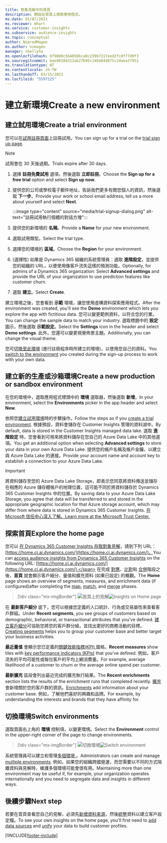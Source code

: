 ```yaml
---
title: 對象見解中的首頁
description: 開始在首頁上探索應用程式。
ms.date: 01/07/2021
ms.reviewer: mhart
ms.service: customer-insights
ms.subservice: audience-insights
ms.topic: conceptual
author: NimrodMagen
ms.author: nimagen
manager: shellyha
ms.openlocfilehash: bf9080c564850bca0c239b7317eed2fc0f77d9f3
ms.sourcegitcommit: bae40184312ab27b95c140a044875c2daea37951
ms.translationtype: HT
ms.contentlocale: zh-TW
ms.lasthandoff: 03/15/2021
ms.locfileid: "5597225"
---
```

# <a name="create-a-new-environment"></a><span data-ttu-id="537f7-103">建立新環境</span><span class="sxs-lookup"><span data-stu-id="537f7-103">Create a new environment</span></span>

## <a name="create-a-trial-environment"></a><span data-ttu-id="537f7-104">建立試用環境</span><span class="sxs-lookup"><span data-stu-id="537f7-104">Create a trial environment</span></span>

<span data-ttu-id="537f7-105">您可以在[試用註冊頁面](https://dynamics.microsoft.com/get-started/free-trial/?appname=customerinsights)上註冊試用。</span><span class="sxs-lookup"><span data-stu-id="537f7-105">You can sign up for a trial on the [trial sign up page](https://dynamics.microsoft.com/get-started/free-trial/?appname=customerinsights).</span></span> 

> [!NOTE]
> <span data-ttu-id="537f7-106">試用會在 30 天後過期。</span><span class="sxs-lookup"><span data-stu-id="537f7-106">Trials expire after 30 days.</span></span>

1. <span data-ttu-id="537f7-107">選擇 **註冊免費試用** 選項，然後選取 **立即註冊**。</span><span class="sxs-lookup"><span data-stu-id="537f7-107">Choose the **Sign up for a free trial** option and select **Sign up now**.</span></span>

1. <span data-ttu-id="537f7-108">提供您的公司或學校電子郵件地址，告訴我們更多有關您個人的資訊，然後選取 **下一步**。</span><span class="sxs-lookup"><span data-stu-id="537f7-108">Provide your work or school email address, tell us a more about yourself and select **Next**.</span></span>

   :::image type="content" source="media/trial-signup-dialog.png" alt-text="註冊試用執行個體的對話方塊":::

1. <span data-ttu-id="537f7-110">提供您的新環境的 **名稱**。</span><span class="sxs-lookup"><span data-stu-id="537f7-110">Provide a **Name** for your new environment.</span></span> 

1. <span data-ttu-id="537f7-111">選取試用類型。</span><span class="sxs-lookup"><span data-stu-id="537f7-111">Select the trial type.</span></span>

1. <span data-ttu-id="537f7-112">選擇您的環境的 **區域**。</span><span class="sxs-lookup"><span data-stu-id="537f7-112">Choose the **Region** for your environment.</span></span>

1. <span data-ttu-id="537f7-113">(選擇性) 如果是 Dynamics 365 組織的系統管理員：選取 **進階設定**，並提供您的組織的 URL，以便使用像客戶流失這樣的預測功能。</span><span class="sxs-lookup"><span data-stu-id="537f7-113">Optionally, for admins of a Dynamics 365 organization: Select **Advanced settings** and provide the URL of your organization to use prediction features like customer churn.</span></span>

1. <span data-ttu-id="537f7-114">選取 **建立**。</span><span class="sxs-lookup"><span data-stu-id="537f7-114">Select **Create**.</span></span> 

<span data-ttu-id="537f7-115">建立環境之後，您會看到 **示範** 環境，讓您使用虛構資料探索應用程式。</span><span class="sxs-lookup"><span data-stu-id="537f7-115">After the environment was created, you'll see the **Demo** environment which lets you explore the app with fictitious data.</span></span> <span data-ttu-id="537f7-116">您可以變更範例資料，以符合您的行業。</span><span class="sxs-lookup"><span data-stu-id="537f7-116">You can change the sample data to match your industry.</span></span> <span data-ttu-id="537f7-117">選取標題中的 **設定** 圖示，然後選取 **示範設定**。</span><span class="sxs-lookup"><span data-stu-id="537f7-117">Select the **Settings** icon in the header and select **Demo settings**.</span></span> <span data-ttu-id="537f7-118">此外，您還可以變更視覺佈景主題。</span><span class="sxs-lookup"><span data-stu-id="537f7-118">Additionally, you can change the visual theme.</span></span> 

<span data-ttu-id="537f7-119">您可[切換至此環境](#switch-environments) (進行註冊程序時所建立的環境)，以使用您自己的資料。</span><span class="sxs-lookup"><span data-stu-id="537f7-119">You [switch to the environment](#switch-environments) you created during the sign-up process to work with your own data.</span></span>

## <a name="create-a-new-production-or-sandbox-environment"></a><span data-ttu-id="537f7-120">建立新的生產或沙箱環境</span><span class="sxs-lookup"><span data-stu-id="537f7-120">Create a new production or sandbox environment</span></span>

<span data-ttu-id="537f7-121">在您的環境中，選取應用程式標頭中的 **環境** 選取器，然後選取 **新增**。</span><span class="sxs-lookup"><span data-stu-id="537f7-121">In your environment, select the **Environments** picker in the app header and select **New**.</span></span>

<span data-ttu-id="537f7-122">依照您[建立試用環境](#create-a-trial-environment)時的步驟操作。</span><span class="sxs-lookup"><span data-stu-id="537f7-122">Follow the steps as if you [create a trial environment](#create-a-trial-environment).</span></span> <span data-ttu-id="537f7-123">根據預設，資料會儲存在 Customer Insights 管理的資料湖中。</span><span class="sxs-lookup"><span data-stu-id="537f7-123">By default, data is stored in the Customer Insights managed data lake.</span></span> <span data-ttu-id="537f7-124">選取 **進階設定** 時，您會看到可用來將資料儲存在您自己的 Azure Data Lake 中的其他選項。</span><span class="sxs-lookup"><span data-stu-id="537f7-124">You get an additional option when selecting **Advanced settings** to store your data in your own Azure Data Lake.</span></span> <span data-ttu-id="537f7-125">提供您的帳戶名稱及帳戶金鑰，以建立與 Azure Data Lake 的連接。</span><span class="sxs-lookup"><span data-stu-id="537f7-125">Provide your account name and account key to establish a connection to your Azure Data Lake.</span></span> 

> [!IMPORTANT]
> <span data-ttu-id="537f7-126">將資料儲存至您的 Azure Data Lake Storage，即表示您同意將資料傳送並儲存在相應的 Azure 儲存體帳戶的地理位置，這可能不同於將資料儲存於 Dynamics 365 Customer Insights 中的位置。</span><span class="sxs-lookup"><span data-stu-id="537f7-126">By saving data to your Azure Data Lake Storage, you agree that data will be transferred to and stored in the appropriate geographic location for that Azure storage account, which may differ from where data is stored in Dynamics 365 Customer Insights.</span></span> [<span data-ttu-id="537f7-127">在 Microsoft 信任中心深入了解。</span><span class="sxs-lookup"><span data-stu-id="537f7-127">Learn more at the Microsoft Trust Center.</span></span>](https://www.microsoft.com/trust-center)

## <a name="explore-the-home-page"></a><span data-ttu-id="537f7-128">探索首頁</span><span class="sxs-lookup"><span data-stu-id="537f7-128">Explore the home page</span></span>

<span data-ttu-id="537f7-129">您可以 [在 Dynamics 365 Customer Insights 存取對象見解](https://home.ci.ai.dynamics.com/)，請到下列 URL：[https://home.ci.ai.dynamics.com/](https://home.ci.ai.dynamics.com/)。</span><span class="sxs-lookup"><span data-stu-id="537f7-129">You can [access audience insights from Dynamics 365 Customer Insights](https://home.ci.ai.dynamics.com/) on the following URL: [https://home.ci.ai.dynamics.com/](https://home.ci.ai.dynamics.com/).</span></span>
<span data-ttu-id="537f7-130">在完成 [對應](map-entities.md)、[比對](match-entities.md)和 [合併](merge-entities.md)階段之後，**首頁** 就會顯示客戶細分、量值和擴充資料 (如果已設定) 的概觀。</span><span class="sxs-lookup"><span data-stu-id="537f7-130">The **Home** page shows an overview of segments, measures, and enrichment data (if configured)after completing the [map](map-entities.md), [match](match-entities.md), and [merge](merge-entities.md) phases.</span></span>

> [!div class="mx-imgBorder"] 
> <span data-ttu-id="537f7-131">![首頁上的見解](media/home-page-insights.png "首頁上的見解")</span><span class="sxs-lookup"><span data-stu-id="537f7-131">![Insights on Home page](media/home-page-insights.png "Insights on Home page")</span></span>

<span data-ttu-id="537f7-132">在 **最新客戶細分** 底下，您可以根據您定義的人口統計、行為或交易屬性來查看客戶群組。</span><span class="sxs-lookup"><span data-stu-id="537f7-132">Under **Recent segments**, you see groups of customers based on demographic, behavioral, or transactional attributes that you've defined.</span></span> <span data-ttu-id="537f7-133">[建立客戶細分](segments.md)可協助您將您的客戶群分組，並找出更好的商務活動的目標。</span><span class="sxs-lookup"><span data-stu-id="537f7-133">[Creating segments](segments.md) helps you to group your customer base and better target your business activities.</span></span>

<span data-ttu-id="537f7-134">**最近量值** 會顯示您已定義的[關鍵效能指標(KPI) ](measures.md)圖格。</span><span class="sxs-lookup"><span data-stu-id="537f7-134">**Recent measures** show tiles with [key performance indicators (KPIs)](measures.md) that you've defined.</span></span> <span data-ttu-id="537f7-135">例如，客戶流失的平均可能性或每位客戶的平均上網消費量。</span><span class="sxs-lookup"><span data-stu-id="537f7-135">For example, average likelihood of a customer to churn or the average online spend per customer.</span></span>

<span data-ttu-id="537f7-136">**最新擴充** 區段會列出最近完成的擴充執行結果。</span><span class="sxs-lookup"><span data-stu-id="537f7-136">The **Recent enrichments** section lists the results of the enrichment runs that completed recently.</span></span> <span data-ttu-id="537f7-137">[擴充](enrichment-hub.md) 會新增關於您的客戶群的資訊。</span><span class="sxs-lookup"><span data-stu-id="537f7-137">[Enrichments](enrichment-hub.md) add information about your customer base.</span></span> <span data-ttu-id="537f7-138">例如，了解他們喜好的興趣和品牌。</span><span class="sxs-lookup"><span data-stu-id="537f7-138">For example, by understanding the interests and brands that they have affinity for.</span></span>

## <a name="switch-environments"></a><span data-ttu-id="537f7-139">切換環境</span><span class="sxs-lookup"><span data-stu-id="537f7-139">Switch environments</span></span>

<span data-ttu-id="537f7-140">選取頁面右上角的 **環境** 控制項，以變更環境。</span><span class="sxs-lookup"><span data-stu-id="537f7-140">Select the **Environment** control in the upper-right corner of the page to change environments.</span></span>

> [!div class="mx-imgBorder"] 
> <span data-ttu-id="537f7-141">![切換環境](media/home-page-environment-switcher.png "切換環境")</span><span class="sxs-lookup"><span data-stu-id="537f7-141">![Switch environment](media/home-page-environment-switcher.png "Switch environment")</span></span>

<span data-ttu-id="537f7-142">系統管理員可以建立和管理[多個環境 ](manage-environments.md)。</span><span class="sxs-lookup"><span data-stu-id="537f7-142">Administrators can create and manage [multiple environments](manage-environments.md).</span></span> <span data-ttu-id="537f7-143">例如，如果您的組織跨國營運，而您需要以不同的方式隔離資料與見解時，維護多個環境可能會很有用。</span><span class="sxs-lookup"><span data-stu-id="537f7-143">Maintaining more than one environment may be useful if, for example, your organization operates internationally and you need to segregate data and insights in different ways.</span></span>

## <a name="next-step"></a><span data-ttu-id="537f7-144">後續步驟</span><span class="sxs-lookup"><span data-stu-id="537f7-144">Next step</span></span>

<span data-ttu-id="537f7-145">若要在首頁查看您自己的見解，必須先[新增資料來源](data-sources.md)，然後[統整](data-unification.md)資料以建立客戶設定檔。</span><span class="sxs-lookup"><span data-stu-id="537f7-145">To see your own insights on the home page, you'll first need to [add data sources](data-sources.md) and [unify](data-unification.md) your data to build customer profiles.</span></span>


[!INCLUDE[footer-include](../includes/footer-banner.md)]